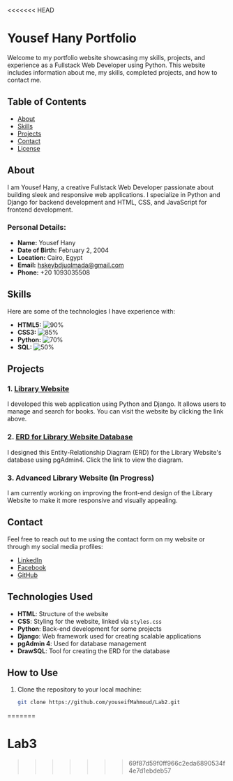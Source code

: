 <<<<<<< HEAD
# Yousef Hany Portfolio

Welcome to my portfolio website showcasing my skills, projects, and experience as a Fullstack Web Developer using Python. This website includes information about me, my skills, completed projects, and how to contact me.

## Table of Contents

- [About](#about)
- [Skills](#skills)
- [Projects](#projects)
- [Contact](#contact)
- [License](#license)

## About

I am Yousef Hany, a creative Fullstack Web Developer passionate about building sleek and responsive web applications. I specialize in Python and Django for backend development and HTML, CSS, and JavaScript for frontend development.

### Personal Details:
- **Name:** Yousef Hany
- **Date of Birth:** February 2, 2004
- **Location:** Cairo, Egypt
- **Email:** [hskeybdjuqlmada@gmail.com](mailto:hskeybdjuqlmada@gmail.com)
- **Phone:** +20 1093035508

## Skills

Here are some of the technologies I have experience with:

- **HTML5:** ![90%](https://via.placeholder.com/90x10)
- **CSS3:** ![85%](https://via.placeholder.com/85x10)
- **Python:** ![70%](https://via.placeholder.com/70x10)
- **SQL:** ![50%](https://via.placeholder.com/50x10)

## Projects

### 1. [Library Website](https://yousef886.pythonanywhere.com/library/login/)
I developed this web application using Python and Django. It allows users to manage and search for books. You can visit the website by clicking the link above.

### 2. [ERD for Library Website Database](https://drawsql.app/teams/yousef-hany-1/diagrams/project1)
I designed this Entity-Relationship Diagram (ERD) for the Library Website's database using pgAdmin4. Click the link to view the diagram.

### 3. Advanced Library Website (In Progress)
I am currently working on improving the front-end design of the Library Website to make it more responsive and visually appealing.

## Contact

Feel free to reach out to me using the contact form on my website or through my social media profiles:

- [LinkedIn](https://www.linkedin.com/in/yousef-hany-279aa5240/)
- [Facebook](https://www.facebook.com/share/SuSXA5QvyCsrKk9z/?mibextid=qi2Omg)
- [GitHub](https://github.com/youseifMahmoud)

## Technologies Used
- **HTML**: Structure of the website
- **CSS**: Styling for the website, linked via `styles.css`
- **Python**: Back-end development for some projects
- **Django**: Web framework used for creating scalable applications
- **pgAdmin 4**: Used for database management
- **DrawSQL**: Tool for creating the ERD for the database

## How to Use
1. Clone the repository to your local machine:
   ```bash
   git clone https://github.com/youseifMahmoud/Lab2.git
=======
# Lab3
>>>>>>> 69f87d59f0ff966c2eda6890534f4e7d1ebdeb57
